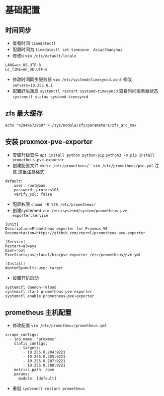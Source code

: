 # 基础配置
## 时间同步
- 查看时间 `timedatectl`
- 配置时间为 `timedatectl set-timezone  Asia/Shanghai`
- 修改u `vim /etc/default/locale`
```
LANG=en_US.UTF-8
LC_TIME=en_DK.UTF-8
```
- 修改时间同步服务器 `vim /etc/systemd/timesyncd.conf` 修改 `Servers=10.255.0.1`
- 配置好后重启 `systemctl restart systemd-timesyncd` 查看时间服务器状态 `systemctl status systemd-timesyncd`


## zfs 最大缓存
`echo "42949672960" > /sys/module/zfs/parameters/zfs_arc_max`


## 安装 proxmox-pve-exporter
- 安装升级软件
`apt install python python-pip`
`python3 -m pip install prometheus-pve-exporter`
- 创建配置文件 `mkdir /etc/prometheus/``vim /etc/prometheus/pve.yml`
注意 这里注意格式
```
default:
	user: root@pam
	password: protoss103
	verify_ssl: false
```
- 配置权限 `chmod -R 775 /etc/prometheus/`
- 创建systemed `vim /etc/systemd/system/prometheus-pve-exporter.service`
```
[Unit]
Description=Prometheus exporter for Proxmox VE
Documentation=https://github.com/znerol/prometheus-pve-exporter

[Service]
Restart=always
User=root
ExecStart=/usr/local/bin/pve_exporter /etc/prometheus/pve.yml

[Install]
WantedBy=multi-user.target
```
- 设置开机启动
```
systemctl daemon-reload
systemctl start prometheus-pve-exporter
systemctl enable prometheus-pve-exporter
```
## prometheus 主机配置
- 修改配置 `vim /etc/prometheus/prometheus.yml`
```
scrape_configs:
  - job_name: 'proxmox'
    static_configs:
      - targets:
        - 10.255.0.204:9221  
        - 10.255.0.205:9221  
        - 10.255.0.207:9221  
        - 10.255.0.208:9221  
    metrics_path: /pve
    params:
      module: [default]
```
- 重启 `systemctl restart prometheus`